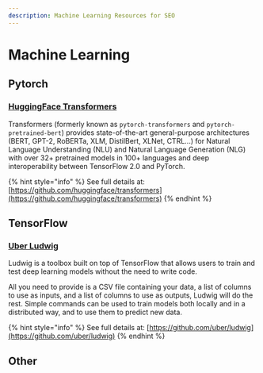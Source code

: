 ```yaml
---
description: Machine Learning Resources for SEO
---
```


# Machine Learning

## Pytorch

### [HuggingFace Transformers](https://github.com/huggingface/transformers)

Transformers \(formerly known as `pytorch-transformers` and `pytorch-pretrained-bert`\) provides state-of-the-art general-purpose architectures \(BERT, GPT-2, RoBERTa, XLM, DistilBert, XLNet, CTRL...\) for Natural Language Understanding \(NLU\) and Natural Language Generation \(NLG\) with over 32+ pretrained models in 100+ languages and deep interoperability between TensorFlow 2.0 and PyTorch.

{% hint style="info" %}
See full details at: [https://github.com/huggingface/transformers](https://github.com/huggingface/transformers)
{% endhint %}



## TensorFlow

### [Uber Ludwig](https://github.com/uber/ludwig)

Ludwig is a toolbox built on top of TensorFlow that allows users to train and test deep learning models without the need to write code.

All you need to provide is a CSV file containing your data, a list of columns to use as inputs, and a list of columns to use as outputs, Ludwig will do the rest. Simple commands can be used to train models both locally and in a distributed way, and to use them to predict new data.

{% hint style="info" %}
See full details at: [https://github.com/uber/ludwig](https://github.com/uber/ludwig)
{% endhint %}





## Other





